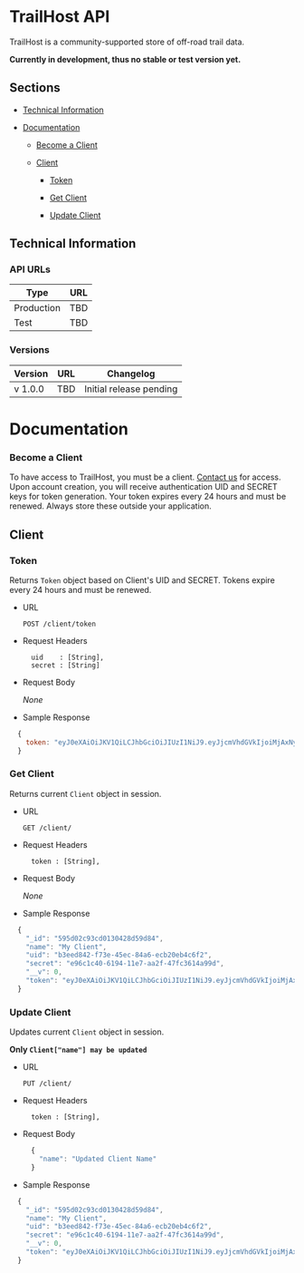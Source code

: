 # TrailHost API

TrailHost is a community-supported store of off-road trail data.

**Currently in development, thus no stable or test version yet.**

## Sections

* [Technical Information](#technical-information)

* [Documentation](#documentation)

  * [Become a Client](#become-a-client)

  * [Client](#client)

    * [Token](#token)

    * [Get Client](#get-client)

    * [Update Client](#update-client)

## Technical Information
### API URLs

| Type | URL |
| ------ | ------ |
| Production | TBD |
| Test | TBD |

### Versions

| Version | URL | Changelog |
| ----- | ------ | ------ |
| v 1.0.0 | TBD | Initial release pending |

# Documentation
### Become a Client
To have access to TrailHost, you must be a client. [Contact us](mailto:shelby@shelbysolomon.net) for access. Upon account creation, you will receive authentication UID and SECRET keys for token generation. Your token expires every 24 hours and must be renewed. Always store these outside your application.

## Client
### Token

  Returns `Token` object based on Client's UID and SECRET. Tokens expire every 24 hours and must be renewed.

  * URL

    `POST /client/token`

  * Request Headers

    ```
      uid    : [String],
      secret : [String]
    ```

  * Request Body

    *None*

  * Sample Response
  ```javascript
    {
      token: "eyJ0eXAiOiJKV1QiLCJhbGciOiJIUzI1NiJ9.eyJjcmVhdGVkIjoiMjAxNy0wNy0wNVQxNzowNzo1MS4yOTRaIn0.dDIeUGZ52xVDrUXa5itPzTgmPfQxmfbWs-E8iXF0h1A"
    }
  ```

### Get Client

  Returns current `Client` object in session.

  * URL

    `GET /client/`

  * Request Headers

    ```
      token : [String],
    ```

  * Request Body

    *None*

  * Sample Response
  ```javascript
    {
      "_id": "595d02c93cd0130428d59d84",
      "name": "My Client",
      "uid": "b3eed842-f73e-45ec-84a6-ecb20eb4c6f2",
      "secret": "e96c1c40-6194-11e7-aa2f-47fc3614a99d",
      "__v": 0,
      "token": "eyJ0eXAiOiJKV1QiLCJhbGciOiJIUzI1NiJ9.eyJjcmVhdGVkIjoiMjAxNy0wNy0wNVQxOToxNjo1NC41MzBaIn0.AR3AvGp9oRAaxk107Rtxt4WnfsjYkfHnMcDJxQj_bwo"
    }
  ```

### Update Client

  Updates current `Client` object in session.

  **Only `Client["name"] may be updated`**

  * URL

    `PUT /client/`

  * Request Headers

    ```
      token : [String],
    ```

  * Request Body

    ```javascript
      {
        "name": "Updated Client Name"
      }
    ```

  * Sample Response
  ```javascript
    {
      "_id": "595d02c93cd0130428d59d84",
      "name": "My Client",
      "uid": "b3eed842-f73e-45ec-84a6-ecb20eb4c6f2",
      "secret": "e96c1c40-6194-11e7-aa2f-47fc3614a99d",
      "__v": 0,
      "token": "eyJ0eXAiOiJKV1QiLCJhbGciOiJIUzI1NiJ9.eyJjcmVhdGVkIjoiMjAxNy0wNy0wNVQxOToxNjo1NC41MzBaIn0.AR3AvGp9oRAaxk107Rtxt4WnfsjYkfHnMcDJxQj_bwo"
    }
  ```
